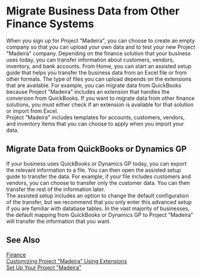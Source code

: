 <properties
    pageTitle="Migrate Business Data from Other Finance Systems| Project “Madeira”"
	description="Describes how you can import your own data into Project “Madeira”."
	services="project-madeira"
	documentationCenter=""
	authors="edupont04"
/>
<tags
    ms.service="project-madeira"
    ms.topic="article"
    ms.devlang="na"
    ms.tgt_pltfrm="na"
    ms.workload="na"
    ms.date="10/06/2016"
    ms.author="edupont04" />

# Migrate Business Data from Other Finance Systems
When you sign up for Project "Madeira", you can choose to create an empty company so that you can upload your own data and to test your new Project "Madeira" company. Depending on the finance solution that your business uses today, you can transfer information about customers, vendors, inventory, and bank accounts.
From Home, you can start an assisted setup guide that helps you transfer the business data from an Excel file or from other formats. The type of files you can upload depends on the extensions that are available. For example, you can migrate data from QuickBooks because Project "Madeira" includes an extension that handles the conversion from QuickBooks. If you want to migrate data from other finance solutions, you must either check if an extension is available for that solution or import from Excel.  
Project "Madeira" includes templates for accounts, customers, vendors, and inventory items that you can choose to apply when you import your data.  

## Migrate Data from QuickBooks or Dynamics GP
If your business uses QuickBooks or Dynamics GP today, you can export the relevant information to a file. You can then open the assisted setup guide to transfer the data.
For example, if your file includes customers and vendors, you can choose to transfer only the customer data. You can then transfer the rest of the information later.  
The assisted setup includes an option to change the default configuration of the transfer, but we recommend that you only enter this advanced setup if you are familiar with database tables. In the vast majority of businesses, the default mapping from QuickBooks or Dynamics GP to Project "Madeira" will transfer the information that you want.

## See Also
[Finance](finance.md)  
[Customizing Project "Madeira" Using Extensions](ui-extensions.md)   
[Set Up Your Project "Madeira"](setup.md)
